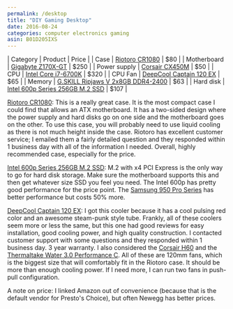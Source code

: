 ```yaml
---
permalink: /desktop
title: "DIY Gaming Desktop"
date: 2016-08-24
categories: computer electronics gaming
asin: B01D205IXS
---
```


| Category     | Product                                                     | Price |
| Case         | [Riotoro CR1080](http://amzn.to/2bhfQDs)                    | $80   |
| Motherboard  | [Gigabyte Z170X-GT](http://amzn.to/2bhg4ua)                 | $250  |
| Power supply | [Corsair CX450M](http://amzn.to/2bGUUa0)                    | $50   |
| CPU          | [Intel Core i7-6700K](http://amzn.to/2bCu6bZ)               | $320  |
| CPU Fan      | [DeepCool Captain 120 EX](http://amzn.to/2cugXP7)           | $65   |
| Memory       | [G.SKILL Ripjaws V 2x8GB DDR4-2400](http://amzn.to/2bGUCj6) | $63   |
| Hard disk    | [Intel 600p Series 256GB M.2 SSD](http://amzn.to/2cuhBfs)   | $107  |

[Riotoro CR1080](http://amzn.to/2bhfQDs): This is a really great case. It is
the most compact case I could find that allows an ATX motherboard. It has a
two-sided design where the power supply and hard disks go on one side and the
motherboard goes on the other. To use this case, you will probably need to use
liquid cooling as there is not much height inside the case. Riotoro has
excellent customer service; I emailed them a fairly detailed question and they
responded within 1 business day with all of the information I needed. Overall,
highly recommended case, especially for the price.

[Intel 600p Series 256GB M.2 SSD](http://amzn.to/2cuhBfs): M.2 with x4 PCI
Express is the only way to go for hard disk storage. Make sure the motherboard
supports this and then get whatever size SSD you feel you need. The Intel 600p
has pretty good performance for the price point. The [Samsung 950 Pro Series](http://amzn.to/2cuiAMr) has better performance but costs 50% more.

[DeepCool Captain 120 EX](http://amzn.to/2cugXP7): I got this cooler because it
has a cool pulsing red color and an awesome steam-punk style tube. Frankly, all
of these coolers seem more or less the same, but this one had good reviews for
easy installation, good cooling power, and high quality construction. I contacted
customer support with some questions and they responded within 1 business day.
3 year warranty. I also considered the [Corsair H60](http://amzn.to/2czl1gN)
and the [Thermaltake Water 3.0 Performance C](http://amzn.to/2czlj7G). All of
these are 120mm fans, which is the biggest size that will comfortably fit in
the Riotoro case. It should be more than enough cooling power. If I need more,
I can run two fans in push-pull configuration.

A note on price: I linked Amazon out of convenience (because that is the
default vendor for Presto's Choice), but often Newegg has better prices.
